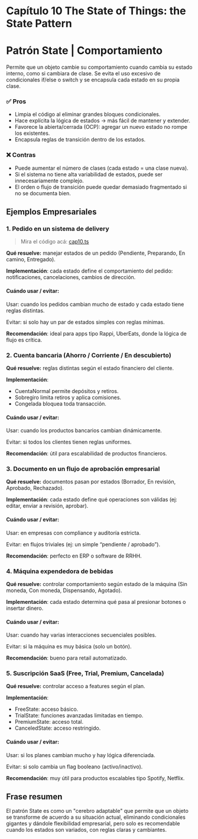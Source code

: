 # Capítulo 10 The State of Things: the State Pattern

# Patrón State | Comportamiento

Permite que un objeto cambie su comportamiento cuando cambia su estado interno, como si cambiara de clase. Se evita el uso excesivo de condicionales if/else o switch y se encapsula cada estado en su propia clase.

### ✅ Pros

- Limpia el código al eliminar grandes bloques condicionales.
- Hace explícita la lógica de estados → más fácil de mantener y extender.
- Favorece la abierta/cerrada (OCP): agregar un nuevo estado no rompe los existentes.
- Encapsula reglas de transición dentro de los estados.

### ❌ Contras

- Puede aumentar el número de clases (cada estado = una clase nueva).
- Si el sistema no tiene alta variabilidad de estados, puede ser innecesariamente complejo.
- El orden o flujo de transición puede quedar demasiado fragmentado si no se documenta bien.

## Ejemplos Empresariales
### 1. Pedido en un sistema de delivery

> Mira el código acá: [cap10.ts](cap10.ts)

**Qué resuelve:** manejar estados de un pedido (Pendiente, Preparando, En camino, Entregado).

**Implementación**: cada estado define el comportamiento del pedido: notificaciones, cancelaciones, cambios de dirección.

#### Cuándo usar / evitar:

Usar: cuando los pedidos cambian mucho de estado y cada estado tiene reglas distintas.

Evitar: si solo hay un par de estados simples con reglas mínimas.

**Recomendación**: ideal para apps tipo Rappi, UberEats, donde la lógica de flujo es crítica.

### 2. Cuenta bancaria (Ahorro / Corriente / En descubierto)

**Qué resuelve:** reglas distintas según el estado financiero del cliente.

**Implementación**:

- CuentaNormal permite depósitos y retiros.
- Sobregiro limita retiros y aplica comisiones.
- Congelada bloquea toda transacción.

#### Cuándo usar / evitar:

Usar: cuando los productos bancarios cambian dinámicamente.

Evitar: si todos los clientes tienen reglas uniformes.

**Recomendación**: útil para escalabilidad de productos financieros.

### 3. Documento en un flujo de aprobación empresarial

**Qué resuelve:** documentos pasan por estados (Borrador, En revisión, Aprobado, Rechazado).

**Implementación**: cada estado define qué operaciones son válidas (ej: editar, enviar a revisión, aprobar).

#### Cuándo usar / evitar:

Usar: en empresas con compliance y auditoría estricta.

Evitar: en flujos triviales (ej: un simple “pendiente / aprobado”).

**Recomendación**: perfecto en ERP o software de RRHH.

### 4. Máquina expendedora de bebidas

**Qué resuelve:** controlar comportamiento según estado de la máquina (Sin moneda, Con moneda, Dispensando, Agotado).

**Implementación**: cada estado determina qué pasa al presionar botones o insertar dinero.

#### Cuándo usar / evitar:

Usar: cuando hay varias interacciones secuenciales posibles.

Evitar: si la máquina es muy básica (solo un botón).

**Recomendación**: bueno para retail automatizado.

### 5. Suscripción SaaS (Free, Trial, Premium, Cancelada)

**Qué resuelve:** controlar acceso a features según el plan.

**Implementación**:

- FreeState: acceso básico.
- TrialState: funciones avanzadas limitadas en tiempo.
- PremiumState: acceso total.
- CanceledState: acceso restringido.

#### Cuándo usar / evitar:

Usar: si los planes cambian mucho y hay lógica diferenciada.

Evitar: si solo cambia un flag booleano (activo/inactivo).

**Recomendación**: muy útil para productos escalables tipo Spotify, Netflix.

## Frase resumen

El patrón State es como un "cerebro adaptable" que permite que un objeto se transforme de acuerdo a su situación actual, eliminando condicionales gigantes y dándole flexibilidad empresarial, pero solo es recomendable cuando los estados son variados, con reglas claras y cambiantes.